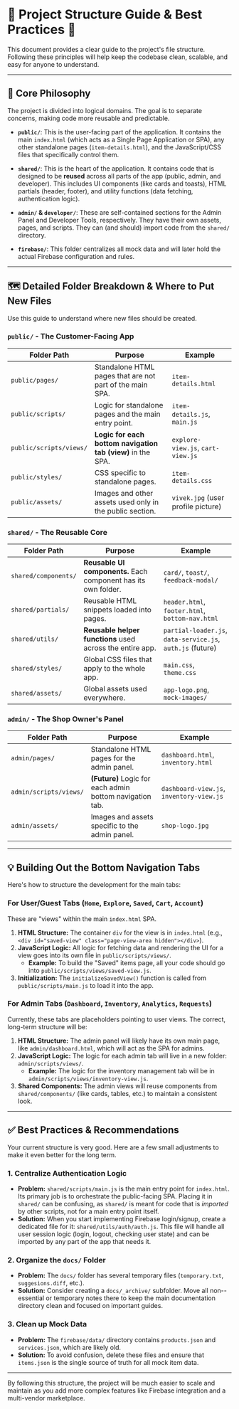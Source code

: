# 🚀 Project Structure Guide & Best Practices 🚀

This document provides a clear guide to the project's file structure. Following these principles will help keep the codebase clean, scalable, and easy for anyone to understand.

---

## 📂 Core Philosophy

The project is divided into logical domains. The goal is to separate concerns, making code more reusable and predictable.

-   **`public/`**: This is the user-facing part of the application. It contains the main `index.html` (which acts as a Single Page Application or SPA), any other standalone pages (`item-details.html`), and the JavaScript/CSS files that specifically control them.

-   **`shared/`**: This is the heart of the application. It contains code that is designed to be **reused** across all parts of the app (public, admin, and developer). This includes UI components (like cards and toasts), HTML partials (header, footer), and utility functions (data fetching, authentication logic).

-   **`admin/` & `developer/`**: These are self-contained sections for the Admin Panel and Developer Tools, respectively. They have their own assets, pages, and scripts. They can (and should) import code from the `shared/` directory.

-   **`firebase/`**: This folder centralizes all mock data and will later hold the actual Firebase configuration and rules.

---

## 🗺️ Detailed Folder Breakdown & Where to Put New Files

Use this guide to understand where new files should be created.

### `public/` - The Customer-Facing App

| Folder Path                      | Purpose                                                              | Example                                         |
| -------------------------------- | -------------------------------------------------------------------- | ----------------------------------------------- |
| `public/pages/`                  | Standalone HTML pages that are not part of the main SPA.             | `item-details.html`                             |
| `public/scripts/`                | Logic for standalone pages and the main entry point.                 | `item-details.js`, `main.js`                    |
| `public/scripts/views/`          | **Logic for each bottom navigation tab (view)** in the SPA.          | `explore-view.js`, `cart-view.js`               |
| `public/styles/`                 | CSS specific to standalone pages.                                    | `item-details.css`                              |
| `public/assets/`                 | Images and other assets used only in the public section.             | `vivek.jpg` (user profile picture)              |

### `shared/` - The Reusable Core

| Folder Path                      | Purpose                                                              | Example                                         |
| -------------------------------- | -------------------------------------------------------------------- | ----------------------------------------------- |
| `shared/components/`             | **Reusable UI components.** Each component has its own folder.       | `card/`, `toast/`, `feedback-modal/`            |
| `shared/partials/`               | Reusable HTML snippets loaded into pages.                            | `header.html`, `footer.html`, `bottom-nav.html` |
| `shared/utils/`                  | **Reusable helper functions** used across the entire app.            | `partial-loader.js`, `data-service.js`, `auth.js` (future) |
| `shared/styles/`                 | Global CSS files that apply to the whole app.                        | `main.css`, `theme.css`                   |
| `shared/assets/`                 | Global assets used everywhere.                                       | `app-logo.png`, `mock-images/`                  |

### `admin/` - The Shop Owner's Panel

| Folder Path                      | Purpose                                                              | Example                                         |
| -------------------------------- | -------------------------------------------------------------------- | ----------------------------------------------- |
| `admin/pages/`                   | Standalone HTML pages for the admin panel.                           | `dashboard.html`, `inventory.html`              |
| `admin/scripts/views/`           | **(Future)** Logic for each admin bottom navigation tab.             | `dashboard-view.js`, `inventory-view.js`        |
| `admin/assets/`                  | Images and assets specific to the admin panel.                       | `shop-logo.jpg`                                 |

---

## 💡 Building Out the Bottom Navigation Tabs

Here's how to structure the development for the main tabs:

### For User/Guest Tabs (`Home`, `Explore`, `Saved`, `Cart`, `Account`)

These are "views" within the main `index.html` SPA.

1.  **HTML Structure:** The container `div` for the view is in `index.html` (e.g., `<div id="saved-view" class="page-view-area hidden"></div>`).
2.  **JavaScript Logic:** All logic for fetching data and rendering the UI for a view goes into its own file in `public/scripts/views/`.
    -   **Example:** To build the "Saved" items page, all your code should go into `public/scripts/views/saved-view.js`.
3.  **Initialization:** The `initializeSavedView()` function is called from `public/scripts/main.js` to load it into the app.

### For Admin Tabs (`Dashboard`, `Inventory`, `Analytics`, `Requests`)

Currently, these tabs are placeholders pointing to user views. The correct, long-term structure will be:

1.  **HTML Structure:** The admin panel will likely have its own main page, like `admin/dashboard.html`, which will act as the SPA for admins.
2.  **JavaScript Logic:** The logic for each admin tab will live in a new folder: `admin/scripts/views/`.
    -   **Example:** The logic for the inventory management tab will be in `admin/scripts/views/inventory-view.js`.
3.  **Shared Components:** The admin views will reuse components from `shared/components/` (like cards, tables, etc.) to maintain a consistent look.

---

## ✅ Best Practices & Recommendations

Your current structure is very good. Here are a few small adjustments to make it even better for the long term.

### 1. Centralize Authentication Logic

-   **Problem:** `shared/scripts/main.js` is the main entry point for `index.html`. Its primary job is to orchestrate the public-facing SPA. Placing it in `shared/` can be confusing, as `shared/` is meant for code that is *imported* by other scripts, not for a main entry point itself.
-   **Solution:** When you start implementing Firebase login/signup, create a dedicated file for it: `shared/utils/auth/auth.js`. This file will handle all user session logic (login, logout, checking user state) and can be imported by any part of the app that needs it.

### 2. Organize the `docs/` Folder

-   **Problem:** The `docs/` folder has several temporary files (`temporary.txt`, `suggesions.diff`, etc.).
-   **Solution:** Consider creating a `docs/_archive/` subfolder. Move all non--essential or temporary notes there to keep the main documentation directory clean and focused on important guides.

### 3. Clean up Mock Data

-   **Problem:** The `firebase/data/` directory contains `products.json` and `services.json`, which are likely old.
-   **Solution:** To avoid confusion, delete these files and ensure that `items.json` is the single source of truth for all mock item data.

---

By following this structure, the project will be much easier to scale and maintain as you add more complex features like Firebase integration and a multi-vendor marketplace.

